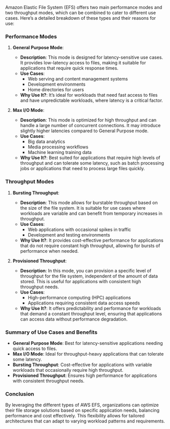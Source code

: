 Amazon Elastic File System (EFS) offers two main performance modes and two throughput modes, which can be combined to cater to different use cases. Here’s a detailed breakdown of these types and their reasons for use:

### Performance Modes

1. **General Purpose Mode**:
   - **Description**: This mode is designed for latency-sensitive use cases. It provides low-latency access to files, making it suitable for applications that require quick response times.
   - **Use Cases**:
     - Web serving and content management systems
     - Development environments
     - Home directories for users
   - **Why Use It?**: It’s ideal for workloads that need fast access to files and have unpredictable workloads, where latency is a critical factor.

2. **Max I/O Mode**:
   - **Description**: This mode is optimized for high throughput and can handle a large number of concurrent connections. It may introduce slightly higher latencies compared to General Purpose mode.
   - **Use Cases**:
     - Big data analytics
     - Media processing workflows
     - Machine learning training data
   - **Why Use It?**: Best suited for applications that require high levels of throughput and can tolerate some latency, such as batch processing jobs or applications that need to process large files quickly.

### Throughput Modes

1. **Bursting Throughput**:
   - **Description**: This mode allows for burstable throughput based on the size of the file system. It is suitable for use cases where workloads are variable and can benefit from temporary increases in throughput.
   - **Use Cases**:
     - Web applications with occasional spikes in traffic
     - Development and testing environments
   - **Why Use It?**: It provides cost-effective performance for applications that do not require constant high throughput, allowing for bursts of performance when needed.

2. **Provisioned Throughput**:
   - **Description**: In this mode, you can provision a specific level of throughput for the file system, independent of the amount of data stored. This is useful for applications with consistent high throughput needs.
   - **Use Cases**:
     - High-performance computing (HPC) applications
     - Applications requiring consistent data access speeds
   - **Why Use It?**: It offers predictability and performance for workloads that demand a constant throughput level, ensuring that applications can access data without performance degradation.

### Summary of Use Cases and Benefits

- **General Purpose Mode**: Best for latency-sensitive applications needing quick access to files.
- **Max I/O Mode**: Ideal for throughput-heavy applications that can tolerate some latency.
- **Bursting Throughput**: Cost-effective for applications with variable workloads that occasionally require high throughput.
- **Provisioned Throughput**: Ensures high performance for applications with consistent throughput needs.

### Conclusion

By leveraging the different types of AWS EFS, organizations can optimize their file storage solutions based on specific application needs, balancing performance and cost effectively. This flexibility allows for tailored architectures that can adapt to varying workload patterns and requirements.